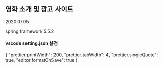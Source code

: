 ## 영화 소개 및 광고 사이트
2020.07.05

spring framework 5.5.2


#### vscode setting.json 설정

{
    "prettier.printWidth": 200,
    "prettier.tabWidth": 4,
    "prettier.singleQuote": true,
    "editor.formatOnSave": true
}
